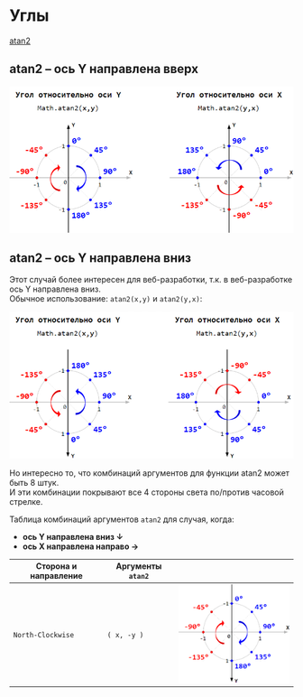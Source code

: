 # Углы

[atan2](https://en.wikipedia.org/wiki/Atan2)

## atan2 – ось Y направлена вверх

<img src="./pic/axis-y-up.png" width="650"/>

## atan2 – ось Y направлена вниз

Этот случай более интересен для веб-разработки, т.к. в веб-разработке ось Y направлена вниз.  
Обычное использование: `atan2(x,y)` и `atan2(y,x)`:

<img src="./pic/axis-y-down.png" width="650"/>

Но интересно то, что комбинаций аргументов для функции atan2 может быть 8 штук.  
И эти комбинации покрывают все 4 стороны света по/против часовой стрелке.

Таблица комбинаций аргументов `atan2` для случая, когда:

- **ось Y направлена вниз ↓**
- **ось X направлена направо →**

| Сторона и направление | Аргументы `atan2` |                                                    |
|-----------------------|-------------------|----------------------------------------------------|
| `North-Clockwise`     | `( x, -y )`       | <img src="./pic/north-clockwise.png" width="253"/> |

